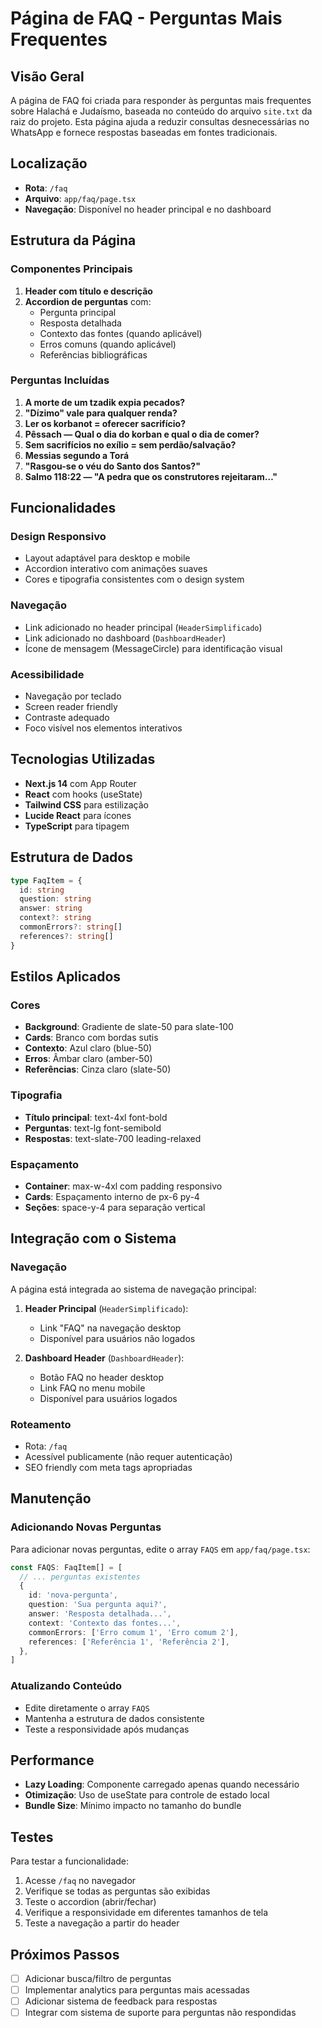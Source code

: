# Página de FAQ - Perguntas Mais Frequentes

## Visão Geral

A página de FAQ foi criada para responder às perguntas mais frequentes sobre Halachá e Judaísmo, baseada no conteúdo do arquivo `site.txt` da raiz do projeto. Esta página ajuda a reduzir consultas desnecessárias no WhatsApp e fornece respostas baseadas em fontes tradicionais.

## Localização

- **Rota**: `/faq`
- **Arquivo**: `app/faq/page.tsx`
- **Navegação**: Disponível no header principal e no dashboard

## Estrutura da Página

### Componentes Principais

1. **Header com título e descrição**
2. **Accordion de perguntas** com:
   - Pergunta principal
   - Resposta detalhada
   - Contexto das fontes (quando aplicável)
   - Erros comuns (quando aplicável)
   - Referências bibliográficas

### Perguntas Incluídas

1. **A morte de um tzadik expia pecados?**
2. **"Dízimo" vale para qualquer renda?**
3. **Ler os korbanot = oferecer sacrifício?**
4. **Pêssach — Qual o dia do korban e qual o dia de comer?**
5. **Sem sacrifícios no exílio = sem perdão/salvação?**
6. **Messias segundo a Torá**
7. **"Rasgou-se o véu do Santo dos Santos?"**
8. **Salmo 118:22 — "A pedra que os construtores rejeitaram…"**

## Funcionalidades

### Design Responsivo

- Layout adaptável para desktop e mobile
- Accordion interativo com animações suaves
- Cores e tipografia consistentes com o design system

### Navegação

- Link adicionado no header principal (`HeaderSimplificado`)
- Link adicionado no dashboard (`DashboardHeader`)
- Ícone de mensagem (MessageCircle) para identificação visual

### Acessibilidade

- Navegação por teclado
- Screen reader friendly
- Contraste adequado
- Foco visível nos elementos interativos

## Tecnologias Utilizadas

- **Next.js 14** com App Router
- **React** com hooks (useState)
- **Tailwind CSS** para estilização
- **Lucide React** para ícones
- **TypeScript** para tipagem

## Estrutura de Dados

```typescript
type FaqItem = {
  id: string
  question: string
  answer: string
  context?: string
  commonErrors?: string[]
  references?: string[]
}
```

## Estilos Aplicados

### Cores

- **Background**: Gradiente de slate-50 para slate-100
- **Cards**: Branco com bordas sutis
- **Contexto**: Azul claro (blue-50)
- **Erros**: Âmbar claro (amber-50)
- **Referências**: Cinza claro (slate-50)

### Tipografia

- **Título principal**: text-4xl font-bold
- **Perguntas**: text-lg font-semibold
- **Respostas**: text-slate-700 leading-relaxed

### Espaçamento

- **Container**: max-w-4xl com padding responsivo
- **Cards**: Espaçamento interno de px-6 py-4
- **Seções**: space-y-4 para separação vertical

## Integração com o Sistema

### Navegação

A página está integrada ao sistema de navegação principal:

1. **Header Principal** (`HeaderSimplificado`):

   - Link "FAQ" na navegação desktop
   - Disponível para usuários não logados

2. **Dashboard Header** (`DashboardHeader`):
   - Botão FAQ no header desktop
   - Link FAQ no menu mobile
   - Disponível para usuários logados

### Roteamento

- Rota: `/faq`
- Acessível publicamente (não requer autenticação)
- SEO friendly com meta tags apropriadas

## Manutenção

### Adicionando Novas Perguntas

Para adicionar novas perguntas, edite o array `FAQS` em `app/faq/page.tsx`:

```typescript
const FAQS: FaqItem[] = [
  // ... perguntas existentes
  {
    id: 'nova-pergunta',
    question: 'Sua pergunta aqui?',
    answer: 'Resposta detalhada...',
    context: 'Contexto das fontes...',
    commonErrors: ['Erro comum 1', 'Erro comum 2'],
    references: ['Referência 1', 'Referência 2'],
  },
]
```

### Atualizando Conteúdo

- Edite diretamente o array `FAQS`
- Mantenha a estrutura de dados consistente
- Teste a responsividade após mudanças

## Performance

- **Lazy Loading**: Componente carregado apenas quando necessário
- **Otimização**: Uso de useState para controle de estado local
- **Bundle Size**: Mínimo impacto no tamanho do bundle

## Testes

Para testar a funcionalidade:

1. Acesse `/faq` no navegador
2. Verifique se todas as perguntas são exibidas
3. Teste o accordion (abrir/fechar)
4. Verifique a responsividade em diferentes tamanhos de tela
5. Teste a navegação a partir do header

## Próximos Passos

- [ ] Adicionar busca/filtro de perguntas
- [ ] Implementar analytics para perguntas mais acessadas
- [ ] Adicionar sistema de feedback para respostas
- [ ] Integrar com sistema de suporte para perguntas não respondidas
